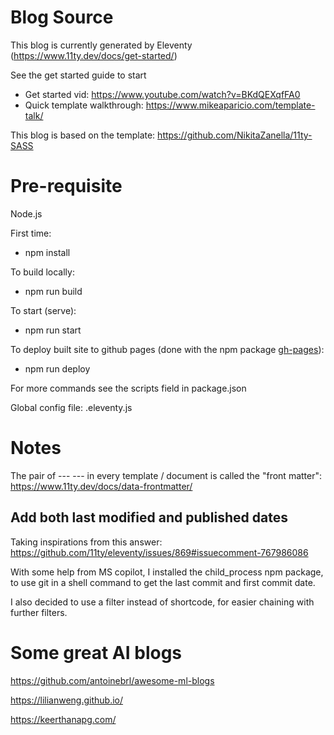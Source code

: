 # Blog Source

This blog is currently generated by Eleventy (https://www.11ty.dev/docs/get-started/)

See the get started guide to start

* Get started vid: https://www.youtube.com/watch?v=BKdQEXqfFA0
* Quick template walkthrough: https://www.mikeaparicio.com/template-talk/

This blog is based on the template:
https://github.com/NikitaZanella/11ty-SASS

# Pre-requisite
Node.js

First time:
* npm install

To build locally:
* npm run build

To start (serve):
* npm run start

To deploy built site to github pages (done with the npm package [gh-pages](https://www.npmjs.com/package/gh-pages)):
* npm run deploy

For more commands see the scripts field in package.json

Global config file: .eleventy.js

# Notes
The pair of --- --- in every template / document is called the "front matter": https://www.11ty.dev/docs/data-frontmatter/

## Add both last modified and published dates
Taking inspirations from this answer: https://github.com/11ty/eleventy/issues/869#issuecomment-767986086

With some help from MS copilot, I installed the child_process npm package, to use git in a shell command to get the last commit and first commit date.

I also decided to use a filter instead of shortcode, for easier chaining with further filters.

# Some great AI blogs

https://github.com/antoinebrl/awesome-ml-blogs

https://lilianweng.github.io/

https://keerthanapg.com/